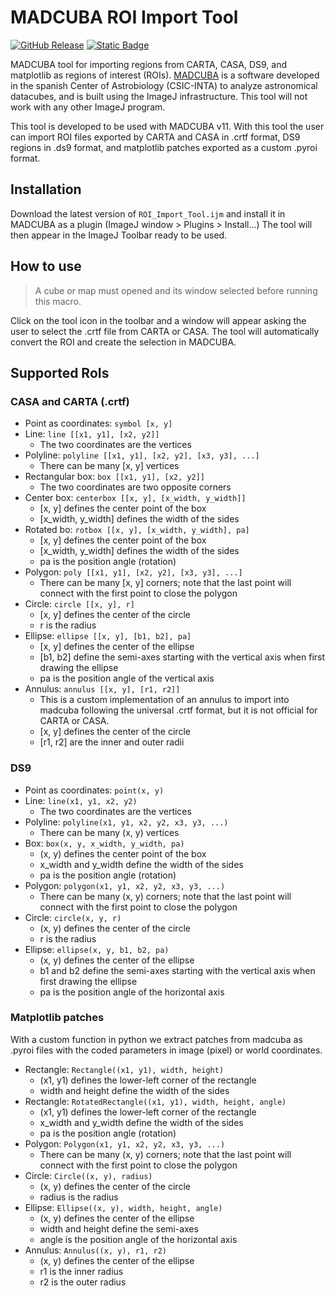 # MADCUBA ROI Import Tool

[![GitHub Release](https://img.shields.io/github/v/release/dhaasler/madcuba-roi-import-tool)](https://github.com/dhaasler/madcuba-roi-import-tool/releases/tag/v1.3.0)
[![Static Badge](https://img.shields.io/badge/changelog-brightgreen)](CHANGELOG.md)

MADCUBA tool for importing regions from CARTA, CASA, DS9, and matplotlib as regions of interest (ROIs). [MADCUBA](https://cab.inta-csic.es/madcuba/) is a software developed in the spanish Center of Astrobiology (CSIC-INTA) to analyze astronomical datacubes, and is built using the ImageJ infrastructure. This tool will not work with any other ImageJ program.

This tool is developed to be used with MADCUBA v11. With this tool the user can import ROI files exported by CARTA and CASA in .crtf format, DS9 regions in .ds9 format, and matplotlib patches exported as a custom .pyroi format.

## Installation

Download the latest version of `ROI_Import_Tool.ijm` and install it in MADCUBA as a plugin (ImageJ window > Plugins > Install...)
The tool will then appear in the ImageJ Toolbar ready to be used.

## How to use

> A cube or map must opened and its window selected before running this macro.

Click on the tool icon in the toolbar and a window will appear asking the user to select the .crtf file from CARTA or CASA. The tool will automatically convert the ROI and create the selection in MADCUBA.

## Supported RoIs

### CASA and CARTA (.crtf)

- Point as coordinates: `symbol [x, y]`
- Line: `line [[x1, y1], [x2, y2]]`
  - The two coordinates are the vertices
- Polyline: `polyline [[x1, y1], [x2, y2], [x3, y3], ...]`
  - There can be many [x, y] vertices
- Rectangular box: `box [[x1, y1], [x2, y2]]`
  - The two coordinates are two opposite corners
- Center box: `centerbox [[x, y], [x_width, y_width]]`
  - [x, y] defines the center point of the box
  - [x_width, y_width] defines the width of the sides
- Rotated bo: `rotbox [[x, y], [x_width, y_width], pa]`
  - [x, y] defines the center point of the box
  - [x_width, y_width] defines the width of the sides
  - pa is the position angle (rotation)
- Polygon: `poly [[x1, y1], [x2, y2], [x3, y3], ...]`
  - There can be many [x, y] corners; note that the last point will connect with the first point to close the polygon
- Circle: `circle [[x, y], r]`
  - [x, y] defines the center of the circle
  - r is the radius
- Ellipse: `ellipse [[x, y], [b1, b2], pa]`
  - [x, y] defines the center of the ellipse
  - [b1, b2] define the semi-axes starting with the vertical axis when first drawing the ellipse
  - pa is the position angle of the vertical axis
- Annulus: `annulus [[x, y], [r1, r2]]`
  - This is a custom implementation of an annulus to import into madcuba following the universal .crtf format, but it is not official for CARTA or CASA.
  - [x, y] defines the center of the circle
  - [r1, r2] are the inner and outer radii

### DS9

- Point as coordinates: `point(x, y)`
- Line: `line(x1, y1, x2, y2)`
  - The two coordinates are the vertices
- Polyline: `polyline(x1, y1, x2, y2, x3, y3, ...)`
  - There can be many (x, y) vertices
- Box: `box(x, y, x_width, y_width, pa)`
  - (x, y) defines the center point of the box
  - x_width and y_width define the width of the sides
  - pa is the position angle (rotation)
- Polygon: `polygon(x1, y1, x2, y2, x3, y3, ...)`
  - There can be many (x, y) corners; note that the last point will connect with the first point to close the polygon
- Circle: `circle(x, y, r)`
  - (x, y) defines the center of the circle
  - r is the radius
- Ellipse: `ellipse(x, y, b1, b2, pa)`
  - (x, y) defines the center of the ellipse
  - b1 and b2 define the semi-axes starting with the vertical axis when first drawing the ellipse
  - pa is the position angle of the horizontal axis

### Matplotlib patches

With a custom function in python we extract patches from madcuba as .pyroi files with the coded parameters in image (pixel) or world coordinates.

- Rectangle: `Rectangle((x1, y1), width, height)`
  - (x1, y1) defines the lower-left corner of the rectangle
  - width and height define the width of the sides
- Rectangle: `RotatedRectangle((x1, y1), width, height, angle)`
  - (x1, y1) defines the lower-left corner of the rectangle
  - x_width and y_width define the width of the sides
  - pa is the position angle (rotation)
- Polygon: `Polygon(x1, y1, x2, y2, x3, y3, ...)`
  - There can be many (x, y) corners; note that the last point will connect with the first point to close the polygon
- Circle: `Circle((x, y), radius)`
  - (x, y) defines the center of the circle
  - radius is the radius
- Ellipse: `Ellipse((x, y), width, height, angle)`
  - (x, y) defines the center of the ellipse
  - width and height define the semi-axes
  - angle is the position angle of the horizontal axis
- Annulus: `Annulus((x, y), r1, r2)`
  - (x, y) defines the center of the ellipse
  - r1 is the inner radius
  - r2 is the outer radius
